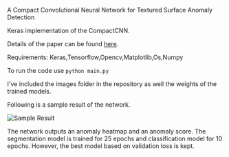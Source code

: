 A Compact Convolutional Neural Network for Textured Surface Anomaly Detection

Keras implementation of the CompactCNN. 

Details of the paper can be found [here](https://www.semanticscholar.org/paper/A-Compact-Convolutional-Neural-Network-for-Textured-Racki-Tomazevic/17d3f90cb63fbac50a5e49b8a46e633ec1f526fd#extracted).

Requirements:
Keras,Tensorflow,Opencv,Matplotlib,Os,Numpy

To run the code use `python main.py`

I've included the images folder in the repository as well the weights of the trained models.

Following is a sample result of the network.

![Sample Result](https://github.com/msminhas93/CompactCNN/blob/master/SampleOutput/output17.png)

The network outputs an anomaly heatmap and an anomaly score. The segmentation model is trained for 25 epochs and classification model for 10 epochs. However, the best model based on validation loss is kept. 
